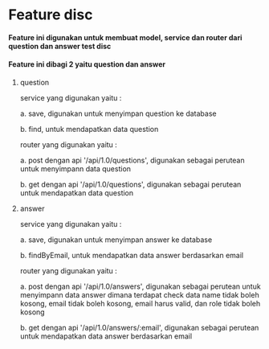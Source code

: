 # Feature disc

#### Feature ini digunakan untuk membuat model, service dan router dari question dan answer test disc
#### Feature ini dibagi 2 yaitu question dan answer

1. question

    service yang digunakan yaitu :
    
    a. save, digunakan untuk menyimpan question ke database
    
    b. find, untuk mendapatkan data question

    router yang digunakan yaitu :
    
    a. post dengan api '/api/1.0/questions', digunakan sebagai perutean untuk menyimpann data question
    
    b. get dengan api '/api/1.0/questions', digunakan sebagai perutean untuk mendapatkan data question

2. answer

    service yang digunakan yaitu :
    
    a. save, digunakan untuk menyimpan answer ke database
    
    b. findByEmail, untuk mendapatkan data answer berdasarkan email

    router yang digunakan yaitu :
    
    a. post dengan api '/api/1.0/answers', digunakan sebagai perutean untuk menyimpann data answer dimana terdapat check data name tidak boleh kosong, 
    email tidak boleh kosong, email harus valid, dan role tidak boleh kosong
    
    b. get dengan api '/api/1.0/answers/:email', digunakan sebagai perutean untuk mendapatkan data answer berdasarkan email
